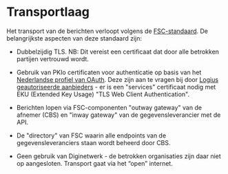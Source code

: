 # Transportlaag

Het transport van de berichten verloopt volgens de [FSC-standaard](https://fsc-standaard.nl/). De belangrijkste aspecten van deze standaard zijn:

- Dubbelzijdig TLS. NB: Dit vereist een certificaat dat door alle betrokken partijen vertrouwd wordt.

- Gebruik van PKIo certificaten voor authenticatie op basis van het [Nederlandse profiel van OAuth](https://gitdocumentatie.logius.nl/publicatie/api/oauth/). Deze zijn aan te vragen bij door [Logius geautoriseerde aanbieders](https://www.logius.nl/domeinen/toegang/pkioverheid/pkioverheidcertificaat-aanvragen) - er is een "services" certificaat nodig met EKU (Extended Key Usage) "TLS Web Client Authentication".

- Berichten lopen via FSC-componenten "outway gateway" van de afnemer (CBS) en "inway gateway" van de gegevensleverancier met de API.

- De "directory" van FSC waarin alle endpoints van de gegevensleveranciers staan wordt beheerd door CBS.

- Geen gebruik van Diginetwerk - de betrokken organisaties zijn daar niet op aangesloten. Transport gaat via het “open” internet.
